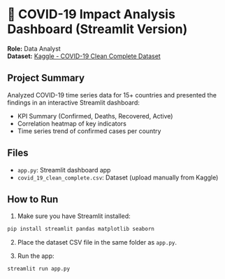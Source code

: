 # 🦠 COVID-19 Impact Analysis Dashboard (Streamlit Version)

**Role:** Data Analyst  
**Dataset:** [Kaggle - COVID-19 Clean Complete Dataset](https://www.kaggle.com/datasets/imdevskp/corona-virus-report)

##  Project Summary

Analyzed COVID-19 time series data for 15+ countries and presented the findings in an interactive Streamlit dashboard:

- KPI Summary (Confirmed, Deaths, Recovered, Active)
- Correlation heatmap of key indicators
- Time series trend of confirmed cases per country

##  Files

- `app.py`: Streamlit dashboard app
- `covid_19_clean_complete.csv`: Dataset (upload manually from Kaggle)

## How to Run

1. Make sure you have Streamlit installed:
```bash
pip install streamlit pandas matplotlib seaborn
```

2. Place the dataset CSV file in the same folder as `app.py`.

3. Run the app:
```bash
streamlit run app.py
```
